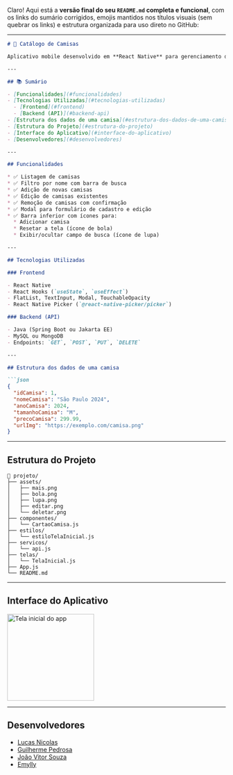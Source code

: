Claro! Aqui está a **versão final do seu `README.md` completa e funcional**, com os links do sumário corrigidos, emojis mantidos nos títulos visuais (sem quebrar os links) e estrutura organizada para uso direto no GitHub:

---

````md
# 🧢 Catálogo de Camisas

Aplicativo mobile desenvolvido em **React Native** para gerenciamento de camisas de time. O app consome uma **API REST** feita em **Java (Spring ou similar)**, possibilitando **CRUD completo** (Criar, Listar, Editar e Deletar) de camisas com imagem, preço, tamanho, ano e nome.

---

## 📚 Sumário

- [Funcionalidades](#funcionalidades)
- [Tecnologias Utilizadas](#tecnologias-utilizadas)
  - [Frontend](#frontend)
  - [Backend (API)](#backend-api)
- [Estrutura dos dados de uma camisa](#estrutura-dos-dados-de-uma-camisa)
- [Estrutura do Projeto](#estrutura-do-projeto)
- [Interface do Aplicativo](#interface-do-aplicativo)
- [Desenvolvedores](#desenvolvedores)

---

## Funcionalidades

* ✅ Listagem de camisas
* ✅ Filtro por nome com barra de busca
* ✅ Adição de novas camisas
* ✅ Edição de camisas existentes
* ✅ Remoção de camisas com confirmação
* ✅ Modal para formulário de cadastro e edição
* ✅ Barra inferior com ícones para:
  * Adicionar camisa
  * Resetar a tela (ícone de bola)
  * Exibir/ocultar campo de busca (ícone de lupa)

---

## Tecnologias Utilizadas

### Frontend

- React Native
- React Hooks (`useState`, `useEffect`)
- FlatList, TextInput, Modal, TouchableOpacity
- React Native Picker (`@react-native-picker/picker`)

### Backend (API)

- Java (Spring Boot ou Jakarta EE)
- MySQL ou MongoDB
- Endpoints: `GET`, `POST`, `PUT`, `DELETE`

---

## Estrutura dos dados de uma camisa

```json
{
  "idCamisa": 1,
  "nomeCamisa": "São Paulo 2024",
  "anoCamisa": 2024,
  "tamanhoCamisa": "M",
  "precoCamisa": 299.99,
  "urlImg": "https://exemplo.com/camisa.png"
}
````

---

## Estrutura do Projeto

```
📁 projeto/
├── assets/
│   ├── mais.png
│   ├── bola.png
│   ├── lupa.png
│   ├── editar.png
│   └── deletar.png
├── componentes/
│   └── CartaoCamisa.js
├── estilos/
│   └── estiloTelaInicial.js
├── servicos/
│   └── api.js
├── telas/
│   └── TelaInicial.js
├── App.js
└── README.md
```

---

## Interface do Aplicativo

<img src="https://i.imgur.com/nyNW6mJ.jpeg" alt="Tela inicial do app" width="200"/>

---

## Desenvolvedores

* [Lucas Nicolas](https://github.com/Nicks744)
* [Guilherme Pedrosa](https://github.com/Guilherme6996)
* [João Vitor Souza](https://github.com/Jaowzinho)
* [Emylly](https://github.com/earaujo17)

```

